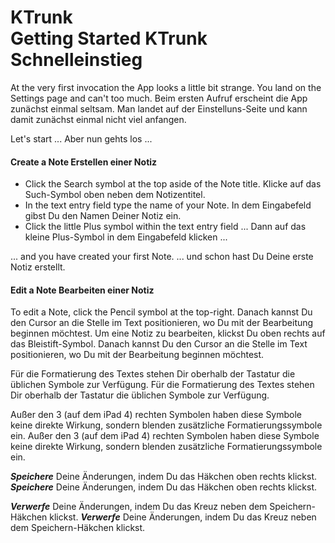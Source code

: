 <h1>
  <span class="en">KTrunk<br>Getting Started</span>
  <span class="de">KTrunk<br>Schnelleinstieg</span>
</h1>

<span class="en">At the very first invocation the App looks a little bit strange. You land on the Settings page and can't too much.</span>
<span class="de">Beim ersten Aufruf erscheint die App zunächst einmal seltsam. Man landet auf der Einstelluns-Seite und kann damit zunächst einmal nicht viel anfangen.</span>

<span class="en">Let's start ...</span>
<span class="de">Aber nun gehts los ...</span>


<h4>
  <span class="en">Create a Note</span>
  <span class="de">Erstellen einer Notiz</span>
</h4>

<ul>
  <li>
    <span class="en">Click the Search symbol at the top aside of the Note title.</span>
    <span class="de">Klicke auf das Such-Symbol oben neben dem Notizentitel.</span>
  </li>
  <li>
    <span class="en">In the text entry field type the name of your Note.</span>
    <span class="de">In dem Eingabefeld gibst Du den Namen Deiner Notiz ein.</span>
  </li>
  <li>
    <span class="en">Click the little Plus symbol within the text entry field ...</span>
    <span class="de">Dann auf das kleine Plus-Symbol in dem Eingabefeld klicken ...</span>
  </li>
</ul>

<span class="en">... and you have created your first Note.</span>
<span class="de">... und schon hast Du Deine erste Notiz erstellt.</span>


<h4>
  <span class="en">Edit a Note</span>
  <span class="de">Bearbeiten einer Notiz</span>
</h4>

<span class="en">To edit a Note, click the Pencil symbol at the top-right. Danach kannst Du den Cursor an die Stelle im Text positionieren, wo Du mit der Bearbeitung beginnen möchtest.</span>
<span class="de">Um eine Notiz zu bearbeiten, klickst Du oben rechts auf das Bleistift-Symbol. Danach kannst Du den Cursor an die Stelle im Text positionieren, wo Du mit der Bearbeitung beginnen möchtest.</span>

<span class="en">Für die Formatierung des Textes stehen Dir oberhalb der Tastatur die üblichen Symbole zur Verfügung.</span>
<span class="de">Für die Formatierung des Textes stehen Dir oberhalb der Tastatur die üblichen Symbole zur Verfügung.</span>

<span class="en">Außer den 3 (auf dem iPad 4) rechten Symbolen haben diese Symbole keine direkte Wirkung, sondern blenden zusätzliche Formatierungssymbole ein.</span>
<span class="de">Außer den 3 (auf dem iPad 4) rechten Symbolen haben diese Symbole keine direkte Wirkung, sondern blenden zusätzliche Formatierungssymbole ein.</span>

<span class="en"><b><i>Speichere</i></b> Deine Änderungen, indem Du das Häkchen oben rechts klickst.</span>
<span class="de"><b><i>Speichere</i></b> Deine Änderungen, indem Du das Häkchen oben rechts klickst.</span>

<span class="en"><b><i>Verwerfe</i></b> Deine Änderungen, indem Du das Kreuz neben dem Speichern-Häkchen klickst.</span>
<span class="de"><b><i>Verwerfe</i></b> Deine Änderungen, indem Du das Kreuz neben dem Speichern-Häkchen klickst.</span>

  
